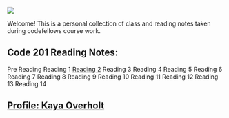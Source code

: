 ![](https://cdn.cnn.com/cnnnext/dam/assets/150103074330-hubble-space-background-2-large-169.jpg)

Welcome! This is a personal collection of class and reading notes taken during codefellows course work.
  
  ## Code 201 Reading Notes:
   Pre Reading
   Reading 1
   [Reading 2](201Read02.md)
   Reading 3
   Reading 4
   Reading 5
   Reading 6
   Reading 7
   Reading 8
   Reading 9
   Reading 10
   Reading 11
   Reading 12
   Reading 13
   Reading 14
  
## [Profile: Kaya Overholt](personal.md)
